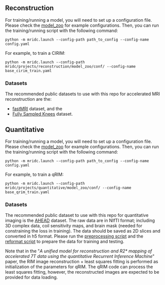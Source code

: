 ## **Reconstruction**

For training/running a model, you will need to set up a configuration file.
Please check the [model_zoo](projects/reconstruction/model_zoo/conf) for example configurations.
Then, you can run the training/running script with the following command:

`python -m mridc.launch --config-path path_to_config --config-name config.yaml`

For example, to train a CIRIM:

`python -m mridc.launch --config-path mridc/projects/reconstruction/model_zoo/conf/ --config-name base_cirim_train.yaml`

### Datasets

The recommended public datasets to use with this repo for accelerated MRI reconstruction are the:

- [fastMRI](http://arxiv.org/abs/1811.08839) dataset, and the
- [Fully Sampled Knees](http://old.mridata.org/fullysampled/knees/) dataset.

## **Quantitative**

For training/running a model, you will need to set up a configuration file.
Please check the [model_zoo](projects/quantitative/model_zoo/conf) for example configurations.
Then, you can run the training/running script with the following command:

`python -m mridc.launch --config-path path_to_config --config-name config.yaml`

For example, to train a qRIM:

`python -m mridc.launch --config-path mridc/projects/quantitative/model_zoo/conf/ --config-name base_qrim_train.yaml`

### Datasets
The recommended public dataset to use with this repo for quantitative imaging is the [AHEAD](https://doi.org/10.34894/IHZGQM) dataset.
The raw data are in NIfTI format; including 3D complex data, coil sensitivity maps, and brain mask (needed for constraining the loss in training).
The data should be saved as 2D slices and converted in h5 format.
Please run the [preprocessing script](projects/quantitative/datasets/ahead/preprocessing.py) and the [reformat script](projects/quantitative/datasets/ahead/reformat.py) to prepare the data for training and testing.

Note that in the "_A unified model for reconstruction and R2* mapping of accelerated 7T data using the quantitative Recurrent Inference Machine_" paper, the RIM image reconstruction + least squares fitting is performed as initialization of the parameters for qRIM. The qRIM code can process the least squares fitting, however, the reconstructed images are expected to be provided for data loading.
